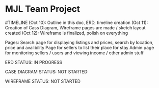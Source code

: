 # MJL Team Project

#TIMELINE
(Oct 10): Outline in this doc, ERD, timeline creation
(Oct 11): Creation of Cass Diagram, Wireframe pages are made / sketch layout created
(Oct 12): Wireframe is finalized, polish on everything

Pages: 
Search page for displaying listings and prices, search by location, price and avalibility
Page for sellers to list their place for stay
Admin page for monitoring sellers / users and viewing income / other admin stuff

ERD           STATUS: IN PROGRESS

CASE DIAGRAM  STATUS: NOT STARTED

WIREFRAME     STATUS: NOT STARTED
